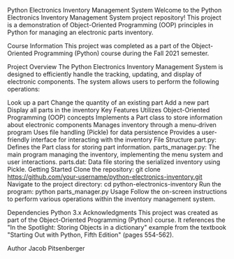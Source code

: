 Python Electronics Inventory Management System
Welcome to the Python Electronics Inventory Management System project repository! This project is a demonstration of Object-Oriented Programming (OOP) principles in Python for managing an electronic parts inventory.

Course Information
This project was completed as a part of the Object-Oriented Programming (Python) course during the Fall 2021 semester.

Project Overview
The Python Electronics Inventory Management System is designed to efficiently handle the tracking, updating, and display of electronic components. The system allows users to perform the following operations:

Look up a part
Change the quantity of an existing part
Add a new part
Display all parts in the inventory
Key Features
Utilizes Object-Oriented Programming (OOP) concepts
Implements a Part class to store information about electronic components
Manages inventory through a menu-driven program
Uses file handling (Pickle) for data persistence
Provides a user-friendly interface for interacting with the inventory
File Structure
part.py: Defines the Part class for storing part information.
parts_manager.py: The main program managing the inventory, implementing the menu system and user interactions.
parts.dat: Data file storing the serialized inventory using Pickle.
Getting Started
Clone the repository: git clone https://github.com/your-username/python-electronics-inventory.git
Navigate to the project directory: cd python-electronics-inventory
Run the program: python parts_manager.py
Usage
Follow the on-screen instructions to perform various operations within the inventory management system.

Dependencies
Python 3.x
Acknowledgments
This project was created as part of the Object-Oriented Programming (Python) course. It references the "In the Spotlight: Storing Objects in a dictionary" example from the textbook "Starting Out with Python, Fifth Edition" (pages 554-562).

Author
Jacob Pitsenberger
